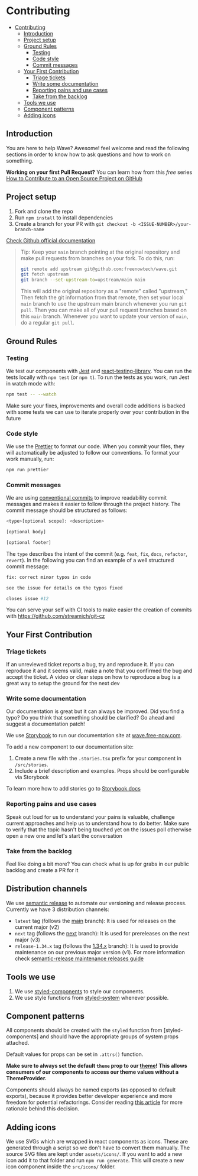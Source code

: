 # Contributing

-   [Contributing](#contributing)
    -   [Introduction](#introduction)
    -   [Project setup](#project-setup)
    -   [Ground Rules](#ground-rules)
        -   [Testing](#testing)
        -   [Code style](#code-style)
        -   [Commit messages](#commit-messages)
    -   [Your First Contribution](#your-first-contribution)
        -   [Triage tickets](#triage-tickets)
        -   [Write some documentation](#write-some-documentation)
        -   [Reporting pains and use cases](#reporting-pains-and-use-cases)
        -   [Take from the backlog](#take-from-the-backlog)
    -   [Tools we use](#tools-we-use)
    -   [Component patterns](#component-patterns)
    -   [Adding icons](#adding-icons)

## Introduction

You are here to help Wave? Awesome! feel welcome and read the following sections in order to know how to ask questions and how to work on something.

**Working on your first Pull Request?** You can learn how from this _free_
series [How to Contribute to an Open Source Project on GitHub](https://app.egghead.io/playlists/how-to-contribute-to-an-open-source-project-on-github)

## Project setup

1. Fork and clone the repo
2. Run `npm install` to install dependencies
3. Create a branch for your PR with `git checkout -b <ISSUE-NUMBER>/your-branch-name`

[Check Github official documentation](https://docs.github.com/en/github/collaborating-with-issues-and-pull-requests/working-with-forks)

> Tip: Keep your `main` branch pointing at the original repository and make
> pull requests from branches on your fork. To do this, run:
>
> ```sh
> git remote add upstream git@github.com:freenowtech/wave.git
> git fetch upstream
> git branch --set-upstream-to=upstream/main main
> ```
>
> This will add the original repository as a "remote" called "upstream," Then
> fetch the git information from that remote, then set your local `main`
> branch to use the upstream main branch whenever you run `git pull`. Then you
> can make all of your pull request branches based on this `main` branch.
> Whenever you want to update your version of `main`, do a regular `git pull`.

## Ground Rules

### Testing

We test our components with [Jest](https://facebook.github.io/jest/) and [react-testing-library](https://testing-library.com/docs/react-testing-library/intro).
You can run the tests locally with `npm test` (or `npm t`). To run the tests as you work, run Jest in watch mode with:

```sh
npm test -- --watch
```

Make sure your fixes, improvements and overall code additions is backed with some tests we can use to iterate properly over your contribution in the future

### Code style

We use the [Prettier](https://prettier.io) to format our code. When you commit your files, they will automatically be
adjusted to follow our conventions. To format your work manually, run:

```sh
npm run prettier
```

### Commit messages

We are using [conventional commits](https://www.conventionalcommits.org/en) to improve readability commit messages and makes
it easier to follow through the project history. The commit message should be structured as follows:

```sh
<type>[optional scope]: <description>

[optional body]

[optional footer]
```

The `type` describes the intent of the commit (e.g. `feat`, `fix`, `docs`, `refactor`, `revert`).
In the following you can find an example of a well structured commit message:

```sh
fix: correct minor typos in code

see the issue for details on the typos fixed

closes issue #12
```

You can serve your self with CI tools to make easier the creation of commits with <https://github.com/streamich/git-cz>

## Your First Contribution

### Triage tickets

If an unreviewed ticket reports a bug, try and reproduce it. If you can reproduce it and it seems valid, make a note that you confirmed the bug and accept the ticket. A video or clear steps on how to reproduce a bug is a great way to setup the ground for the next dev

### Write some documentation

Our documentation is great but it can always be improved. Did you find a typo? Do you think that something should be clarified? Go ahead and suggest a documentation patch!

We use [Storybook](https://storybook.js.org) to run our documentation site at [wave.free-now.com](https://wave.free-now.com/).

To add a new component to our documentation site:

1. Create a new file with the `.stories.tsx` prefix for your component in `/src/stories`.
2. Include a brief description and examples. Props should be configurable via Storybook

To learn more how to add stories go to [Storybook docs](https://storybook.js.org/docs/react/writing-stories/introduction)

### Reporting pains and use cases

Speak out loud for us to understand your pains is valuable, challenge current approaches and help us to understand how to do better. Make sure to verify that the topic hasn't being touched yet on the issues poll otherwise open a new one and let's start the conversation

### Take from the backlog

Feel like doing a bit more? You can check what is up for grabs in our public backlog and create a PR for it

## Distribution channels

We use [semantic release](https://semantic-release.gitbook.io/semantic-release) to automate our versioning and release process. Currently we have 3 distribution channels:

-   `latest` tag (follows the [main](https://github.com/freenowtech/wave/tree/main) branch): It is used for releases on the current major (v2)
-   `next` tag (follows the [next](https://github.com/freenowtech/wave/tree/next) branch): It is used for prereleases on the next major (v3)
-   `release-1.34.x` tag (follows the [1.34.x](https://github.com/freenowtech/wave/tree/1.34.x) branch): It is used to provide maintenance on our previous major version (v1). For more information check [semantic-release maintenance releases guide](https://semantic-release.gitbook.io/semantic-release/recipes/release-workflow/maintenance-releases)

## Tools we use

1. We use [styled-components](https://www.styled-components.com/) to style our components.
2. We use style functions from [styled-system](https://styled-system.com/) whenever possible.

## Component patterns

All components should be created with the `styled` function from [styled-components] and should have the appropriate
groups of system props attached.

Default values for props can be set in `.attrs()` function.

**Make sure to always set the default `theme` prop to our [theme](/src/essentials/theme.ts)! This allows consumers of
our components to access our theme values without a ThemeProvider.**

Components should always be named exports (as opposed to default exports), because it provides better developer experience
and more freedom for potential refactorings. Consider reading [this article](https://basarat.gitbooks.io/typescript/docs/tips/defaultIsBad.html)
for more rationale behind this decision.

## Adding icons

We use SVGs which are wrapped in react components as icons. These are generated through a script so we don't have to convert them manually.
The source SVG files are kept under `assets/icons/`. If you want to add a new icon add it to that folder and run `npm run generate`.
This will create a new icon component inside the `src/icons/` folder.
